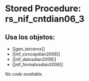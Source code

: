 # Stored Procedure: rs_nif_cntdian06_3

## Usa los objetos:
- [[gen_terceros]]
- [[nif_concepdian2006]]
- [[nif_datosdian2006]]
- [[nif_formatosdian2006]]

*No code available.*
